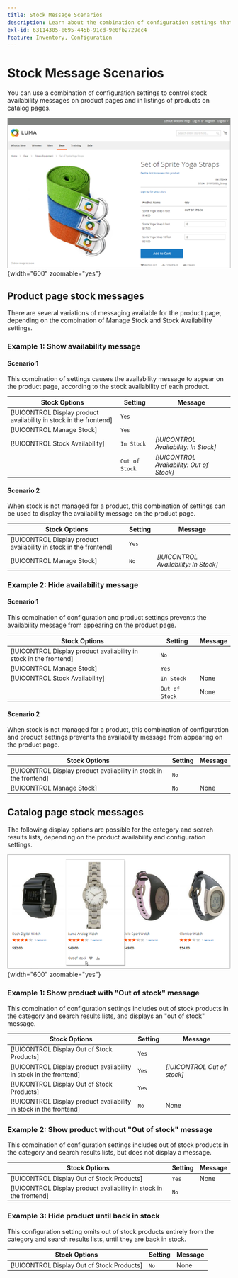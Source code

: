 ```yaml
---
title: Stock Message Scenarios
description: Learn about the combination of configuration settings that control stock availability messages on product pages and in listings of products on catalog pages.
exl-id: 63114305-e695-445b-91cd-9e0fb2729ec4
feature: Inventory, Configuration
---
```

# Stock Message Scenarios

You can use a combination of configuration settings to control stock availability messages on product pages and in listings of products on catalog pages.

![Grouped Product with "Out of Stock" Message](assets/storefront-out-of-stock-message.png){width="600" zoomable="yes"}

## Product page stock messages

There are several variations of messaging available for the product page, depending on the combination of Manage Stock and Stock Availability settings.

### Example 1: Show availability message

#### Scenario 1

This combination of settings causes the availability message to appear on the product page, according to the stock availability of each product.

|Stock Options|Setting|Message|
|--|--|--|
| [!UICONTROL Display product availability in stock in the frontend] | `Yes` | |
| [!UICONTROL Manage Stock] | `Yes` | |
| [!UICONTROL Stock Availability] | `In Stock` | _[!UICONTROL Availability: In Stock]_|
| | `Out of Stock` | _[!UICONTROL Availability: Out of Stock]_ |

#### Scenario 2

When stock is not managed for a product, this combination of settings can be used to display the availability message on the product page.

|Stock Options|Setting|Message|
|--|--|--|
| [!UICONTROL Display product availability in stock in the frontend] | `Yes` |  |
| [!UICONTROL Manage Stock] | `No` | _[!UICONTROL Availability: In Stock]_ |

### Example 2: Hide availability message

#### Scenario 1

This combination of configuration and product settings prevents the availability message from appearing on the product page.

|Stock Options|Setting|Message|
|--|--|--|
| [!UICONTROL Display product availability in stock in the frontend] | `No` |  |
| [!UICONTROL Manage Stock] | `Yes` |  |
| [!UICONTROL Stock Availability] | `In Stock` | None |
|  | `Out of Stock` | None |

#### Scenario 2

When stock is not managed for a product, this combination of configuration and product settings prevents the availability message from appearing on the product page.

|Stock Options|Setting|Message|
|--|--|--|
| [!UICONTROL Display product availability in stock in the frontend] | `No` |  |
| [!UICONTROL Manage Stock] | `No` | None |

## Catalog page stock messages

The following display options are possible for the category and search results lists, depending on the product availability and configuration settings.

![Out-of-Stock Message on Category Page](assets/storefront-out-of-stock-catalog-page.png){width="600" zoomable="yes"}

### Example 1: Show product with "Out of stock" message

This combination of configuration settings includes out of stock products in the category and search results lists, and displays an "out of stock" message.

|Stock Options|Setting|Message|
|--|--|--|
| [!UICONTROL Display Out of Stock Products] | `Yes` |  |
| [!UICONTROL Display product availability in stock in the frontend] | `Yes` | _[!UICONTROL Out of stock]_ |
| [!UICONTROL Display Out of Stock Products] | `Yes` |  |
| [!UICONTROL Display product availability in stock in the frontend] | `No` | None |

### Example 2: Show product without "Out of stock" message

This combination of configuration settings includes out of stock products in the category and search results lists, but does not display a message.

|Stock Options|Setting|Message|
|--|--|--|
| [!UICONTROL Display Out of Stock Products] | `Yes` | None |
| [!UICONTROL Display product availability in stock in the frontend] | `No` |  |

### Example 3: Hide product until back in stock

This configuration setting omits out of stock products entirely from the category and search results lists, until they are back in stock.

|Stock Options|Setting|Message|
|--|--|--|
| [!UICONTROL Display Out of Stock Products] | `No` | None |
